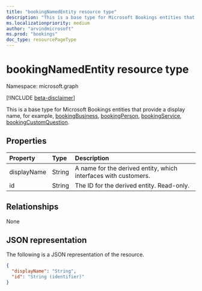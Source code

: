 ```yaml
---
title: "bookingNamedEntity resource type"
description: "This is a base type for Microsoft Bookings entities that provide a display name, for example, bookingBusiness, bookingPerson, bookingService."
ms.localizationpriority: medium
author: "arvindmicrosoft"
ms.prod: "bookings"
doc_type: resourcePageType
---
```


# bookingNamedEntity resource type

Namespace: microsoft.graph

 [!INCLUDE [beta-disclaimer](../../includes/beta-disclaimer.md)]
 
This is a base type for Microsoft Bookings entities that provide a display name, for example, [bookingBusiness](bookingbusiness.md), [bookingPerson](bookingperson.md), [bookingService](bookingservice.md), [bookingCustomQuestion](bookingcustomquestion.md).

## Properties
| Property	   | Type	|Description|
|:---------------|:--------|:----------|
|displayName|String|A name for the derived entity, which interfaces with customers.|
|id|String| The ID for the derived entity. Read-only.|

## Relationships
None


## JSON representation

The following is a JSON representation of the resource.

<!-- {
  "blockType": "resource",
  "optionalProperties": [

  ],
  "@odata.type": "microsoft.graph.bookingNamedEntity"
}-->

```json
{
  "displayName": "String",
  "id": "String (identifier)"
}

```

<!-- uuid: 8fcb5dbc-d5aa-4681-8e31-b001d5168d79
2015-10-25 14:57:30 UTC -->
<!--
{
  "type": "#page.annotation",
  "description": "bookingNamedEntity resource",
  "keywords": "",
  "section": "documentation",
  "tocPath": "",
  "suppressions": []
}
-->


